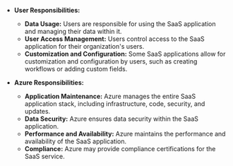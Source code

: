 - **User Responsibilities:**
    
    - **Data Usage:** Users are responsible for using the SaaS application and managing their data within it.
    - **User Access Management:** Users control access to the SaaS application for their organization's users.
    - **Customization and Configuration:** Some SaaS applications allow for customization and configuration by users, such as creating workflows or adding custom fields.
- **Azure Responsibilities:**
    
    - **Application Maintenance:** Azure manages the entire SaaS application stack, including infrastructure, code, security, and updates.
    - **Data Security:** Azure ensures data security within the SaaS application.
    - **Performance and Availability:** Azure maintains the performance and availability of the SaaS application.
    - **Compliance:** Azure may provide compliance certifications for the SaaS service.